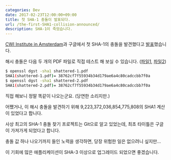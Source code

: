 ```yaml
---
categories: Dev
date: 2017-02-23T12:00:00+09:00
title: 첫 SHA-1 충돌이 발표되다.
url: /the-first-SHA1-collision-announced/
description: SHA-1이 죽었습니다.
---
```


[CWI Institute in Amsterdam](https://www.cwi.nl)과 구글에서 첫 SHA-1의 충돌을 발견했다고 [발표](https://security.googleblog.com/2017/02/announcing-first-sha1-collision.html)했습니다.

해시 충돌은 다음 두 개의 PDF 파일로 직접 테스트 해 보실 수 있습니다. ([파일1](https://shattered.it/static/shattered-1.pdf), [파일2](https://shattered.it/static/shattered-2.pdf))

```bash
$ openssl dgst -sha1 shattered-1.pdf
SHA1(shattered-1.pdf)= 38762cf7f55934b34d179ae6a4c80cadccbb7f0a
$ openssl dgst -sha1 shattered-2.pdf
SHA1(shattered-2.pdf)= 38762cf7f55934b34d179ae6a4c80cadccbb7f0a
```

직접 해보니 정말 똑같이 나오는군요. (당연한 소리지만.)

어쨌거나, 이 해시 충돌을 발견하기 위해 9,223,372,036,854,775,808의 SHA1 계산이 있었다고 합니다.

사상 최고의 SHA-1 충돌 찾기 프로젝트는 Git으로 알고 있었는데, 최초 타이틀은 구글이 가져가게 되었다고 합니다.

충돌 값 하나 나오기까지 들인 노력을 생각하면, 당장 위험한 일은 없으려니 싶지만...

이 기회에 많은 애플리케이션이 SHA-3 이상으로 업그레이드 되었으면 좋겠습니다.

